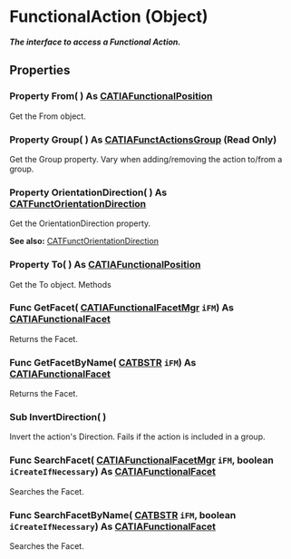 # FunctionalAction (Object)

**_The interface to access a Functional Action._**

## Properties

### Property **From**( ) As [CATIAFunctionalPosition](../CATFunctSystemItf/interface_FunctionalPosition_70756.md)

Get the From object.  
### Property **Group**( ) As [CATIAFunctActionsGroup](../CATFunctSystemItf/interface_FunctActionsGroup_62338.md) (Read Only)

Get the Group property.  Vary when adding/removing the action to/from a group.  
### Property **OrientationDirection**( ) As [CATFunctOrientationDirection](../CATFunctSystemItf/enum_CATFunctOrientationDirection_164048.md)

Get the OrientationDirection property.

**See also:**      [CATFunctOrientationDirection](../CATFunctSystemItf/enum_CATFunctOrientationDirection_164048.md) 
### Property **To**( ) As [CATIAFunctionalPosition](../CATFunctSystemItf/interface_FunctionalPosition_70756.md)

Get the To object.  Methods

### Func **GetFacet**( [CATIAFunctionalFacetMgr](../CATFunctSystemItf/interface_FunctionalFacetMgr_67280.md)  `iFM`) As [CATIAFunctionalFacet](../CATFunctSystemItf/interface_FunctionalFacet_47340.md)

Returns the Facet.  
### Func **GetFacetByName**( [CATBSTR](../System/typedef_CATBSTR_8129.md)  `iFM`) As [CATIAFunctionalFacet](../CATFunctSystemItf/interface_FunctionalFacet_47340.md)

Returns the Facet.  
### Sub **InvertDirection**( )

Invert the action's Direction.  Fails if the action is included in a group.  
### Func **SearchFacet**( [CATIAFunctionalFacetMgr](../CATFunctSystemItf/interface_FunctionalFacetMgr_67280.md)  `iFM`,  boolean  `iCreateIfNecessary`) As [CATIAFunctionalFacet](../CATFunctSystemItf/interface_FunctionalFacet_47340.md)

Searches the Facet.  
### Func **SearchFacetByName**( [CATBSTR](../System/typedef_CATBSTR_8129.md)  `iFM`,  boolean  `iCreateIfNecessary`) As [CATIAFunctionalFacet](../CATFunctSystemItf/interface_FunctionalFacet_47340.md)

Searches the Facet.
